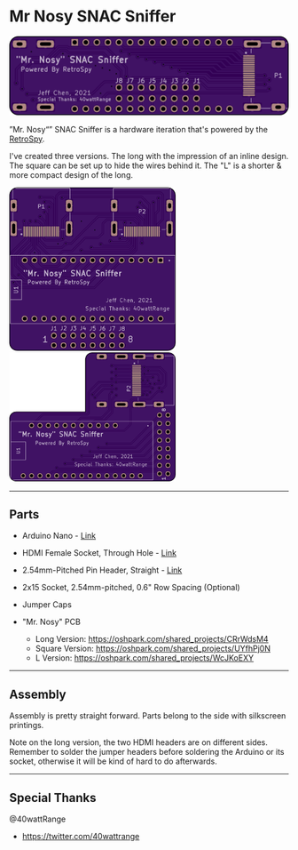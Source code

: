 # Mr Nosy SNAC Sniffer

<img src="./Pics/long.png">

”Mr. Nosy“” SNAC Sniffer is a hardware iteration that's powered by the [RetroSpy](https://github.com/retrospy/RetroSpy).

I've created three versions. The long with the impression of an inline design. The square can be set up to hide the wires behind it. The "L" is a shorter & more compact design of the long.

<img src="./Pics/square.png" width=300>
<img src="./Pics/L.png" width=300>

-------------
## Parts

- Arduino Nano - [Link](https://github.com/jeffqchen/JeffParts/blob/main/Board/Arduino/Nano/info.md)

- HDMI Female Socket, Through Hole - [Link](https://github.com/jeffqchen/JeffParts/blob/main/Connectors/HDMI/Female/PCB/info.md)

- 2.54mm-Pitched Pin Header, Straight - [Link](https://github.com/jeffqchen/JeffParts/blob/main/Connectors/Pin%20Header/2.54mm%20Pitch/Male%20Straight/info.md)

- 2x15 Socket, 2.54mm-pitched, 0.6" Row Spacing (Optional)

- Jumper Caps

- "Mr. Nosy" PCB
  - Long Version: https://oshpark.com/shared_projects/CRrWdsM4
  - Square Version: https://oshpark.com/shared_projects/UYfhPj0N
  - L Version: https://oshpark.com/shared_projects/WcJKoEXY

-------------

## Assembly

Assembly is pretty straight forward. Parts belong to the side with silkscreen printings.

Note on the long version, the two HDMI headers are on different sides. Remember to solder the jumper headers before soldering the Arduino or its socket, otherwise it will be kind of hard to do afterwards.


-------------
## Special Thanks

@40wattRange
- https://twitter.com/40wattrange
